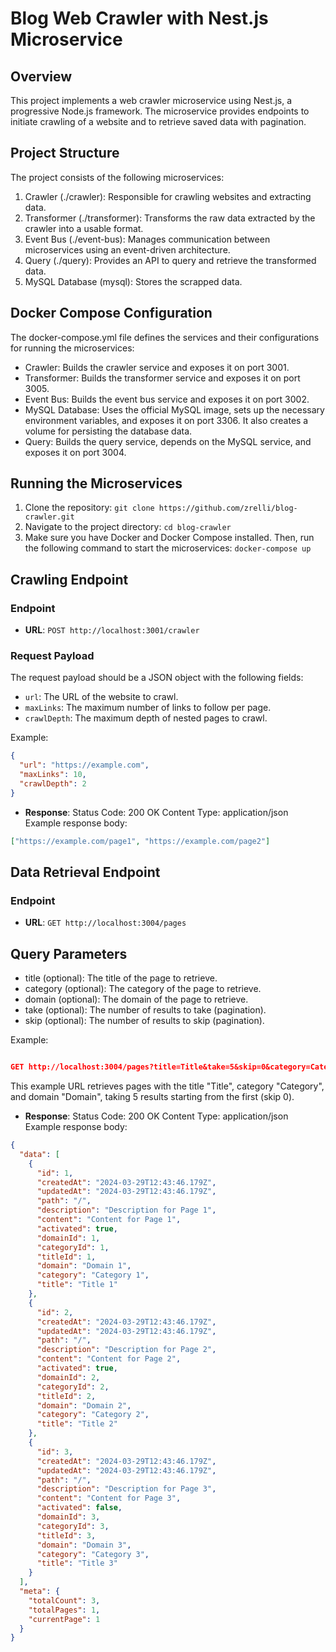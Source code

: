 # Blog Web Crawler with Nest.js Microservice

## Overview

This project implements a web crawler microservice using Nest.js, a progressive Node.js framework. The microservice provides endpoints to initiate crawling of a website and to retrieve saved data with pagination.

## Project Structure

The project consists of the following microservices:

1. Crawler (./crawler): Responsible for crawling websites and extracting data.
2. Transformer (./transformer): Transforms the raw data extracted by the crawler into a usable format.
3. Event Bus (./event-bus): Manages communication between microservices using an event-driven architecture.
4. Query (./query): Provides an API to query and retrieve the transformed data.
5. MySQL Database (mysql): Stores the scrapped data.

## Docker Compose Configuration

The docker-compose.yml file defines the services and their configurations for running the microservices:

+ Crawler: Builds the crawler service and exposes it on port 3001.
+ Transformer: Builds the transformer service and exposes it on port 3005.
+ Event Bus: Builds the event bus service and exposes it on port 3002.
+ MySQL Database: Uses the official MySQL image, sets up the necessary environment variables, and exposes it on port 3306. It also creates a volume for persisting the database data.
+ Query: Builds the query service, depends on the MySQL service, and exposes it on port 3004.

## Running the Microservices

1. Clone the repository:
`git clone https://github.com/zrelli/blog-crawler.git`
2. Navigate to the project directory:
`cd blog-crawler`
3. Make sure you have Docker and Docker Compose installed. Then, run the following command to start the microservices:
`docker-compose up`

## Crawling Endpoint

### Endpoint

+ **URL**: `POST http://localhost:3001/crawler`

### Request Payload

The request payload should be a JSON object with the following fields:

+ `url`: The URL of the website to crawl.
+ `maxLinks`: The maximum number of links to follow per page.
+ `crawlDepth`: The maximum depth of nested pages to crawl.

Example:

```json
{
  "url": "https://example.com",
  "maxLinks": 10,
  "crawlDepth": 2
}
```

- **Response**:
Status Code: 200 OK
Content Type: application/json
Example response body:

```json
["https://example.com/page1", "https://example.com/page2"]
```

## Data Retrieval Endpoint

### Endpoint

+ **URL**: `GET http://localhost:3004/pages`

## Query Parameters

+ title (optional): The title of the page to retrieve.
+ category (optional): The category of the page to retrieve.
+ domain (optional): The domain of the page to retrieve.
+ take (optional): The number of results to take (pagination).
+ skip (optional): The number of results to skip (pagination).

Example:

```json

GET http://localhost:3004/pages?title=Title&take=5&skip=0&category=Category&domain=Domain


```

This example URL retrieves pages with the title "Title", category "Category", and domain "Domain", taking 5 results starting from the first (skip 0).

+ **Response**:
Status Code: 200 OK
Content Type: application/json
Example response body:

```json
{
  "data": [
    {
      "id": 1,
      "createdAt": "2024-03-29T12:43:46.179Z",
      "updatedAt": "2024-03-29T12:43:46.179Z",
      "path": "/",
      "description": "Description for Page 1",
      "content": "Content for Page 1",
      "activated": true,
      "domainId": 1,
      "categoryId": 1,
      "titleId": 1,
      "domain": "Domain 1",
      "category": "Category 1",
      "title": "Title 1"
    },
    {
      "id": 2,
      "createdAt": "2024-03-29T12:43:46.179Z",
      "updatedAt": "2024-03-29T12:43:46.179Z",
      "path": "/",
      "description": "Description for Page 2",
      "content": "Content for Page 2",
      "activated": true,
      "domainId": 2,
      "categoryId": 2,
      "titleId": 2,
      "domain": "Domain 2",
      "category": "Category 2",
      "title": "Title 2"
    },
    {
      "id": 3,
      "createdAt": "2024-03-29T12:43:46.179Z",
      "updatedAt": "2024-03-29T12:43:46.179Z",
      "path": "/",
      "description": "Description for Page 3",
      "content": "Content for Page 3",
      "activated": false,
      "domainId": 3,
      "categoryId": 3,
      "titleId": 3,
      "domain": "Domain 3",
      "category": "Category 3",
      "title": "Title 3"
    }
  ],
  "meta": {
    "totalCount": 3,
    "totalPages": 1,
    "currentPage": 1
  }
}

```
